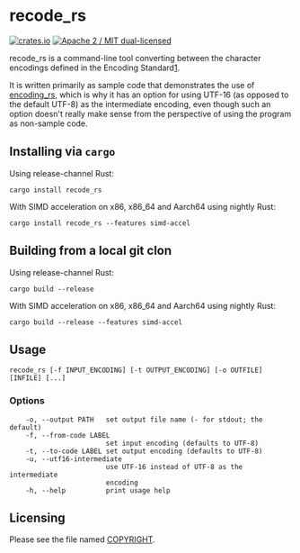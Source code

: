 # recode_rs

[![crates.io](https://meritbadge.herokuapp.com/recode_rs)](https://crates.io/crates/recode_rs)
[![Apache 2 / MIT dual-licensed](https://img.shields.io/badge/license-Apache%202%20%2F%20MIT-blue.svg)](https://github.com/hsivonen/recode_rs/blob/master/COPYRIGHT)

recode_rs is a command-line tool converting between the character encodings
defined in the Encoding Standard[1].

It is written primarily as sample code that demonstrates the use of
[encoding_rs][2], which is why it has an option for using UTF-16 (as opposed
to the default UTF-8) as the intermediate encoding, even though such an option
doesn't really make sense from the perspective of using the program as
non-sample code.

[1]: https://encoding.spec.whatwg.org/
[2]: https://github.com/hsivonen/encoding_rs

## Installing via `cargo`

Using release-channel Rust:
```
cargo install recode_rs
```

With SIMD acceleration on x86, x86_64 and Aarch64 using nightly Rust:
```
cargo install recode_rs --features simd-accel
```

## Building from a local git clon

Using release-channel Rust:
```
cargo build --release
```

With SIMD acceleration on x86, x86_64 and Aarch64 using nightly Rust:
```
cargo build --release --features simd-accel
```

## Usage

```
recode_rs [-f INPUT_ENCODING] [-t OUTPUT_ENCODING] [-o OUTFILE] [INFILE] [...]
```

### Options
```
    -o, --output PATH   set output file name (- for stdout; the default)
    -f, --from-code LABEL
                        set input encoding (defaults to UTF-8)
    -t, --to-code LABEL set output encoding (defaults to UTF-8)
    -u, --utf16-intermediate
                        use UTF-16 instead of UTF-8 as the intermediate
                        encoding
    -h, --help          print usage help
```

## Licensing

Please see the file named [COPYRIGHT][1].

[1]: https://github.com/hsivonen/recode_rs/blob/master/COPYRIGHT
